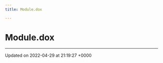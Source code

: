 ```yaml
---
title: Module.dox

---
```


# Module.dox








-------------------------------

Updated on 2022-04-29 at 21:19:27 +0000
